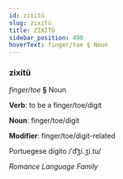 ```yaml
---
id: zixitü
slug: zixitü
title: ZİXİTÜ
sidebar_position: 490
hoverText: finger/toe § Noun
---
```


### zixitü

*finger/toe* **§** Noun

**Verb**: to be a finger/toe/digit

**Noun**: finger/toe/digit

**Modifier**: finger/toe/digit-related

Portuegese dígito /ˈd͡ʒi.ʒi.tu/

*Romance Language Family*